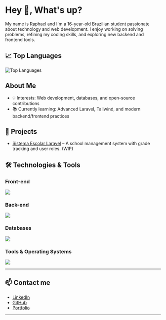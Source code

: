 # Hey 👋, What's up?

My name is Raphael and I'm a 16-year-old Brazilian student passionate about technology and web development. I enjoy working on solving problems, refining my coding skills, and exploring new backend and frontend tools.



## 📈 Top Languages

![Top Languages](https://github-readme-stats.vercel.app/api/top-langs/?username=Raphsss&layout=compact&theme=dark)

## About Me

- 💡 Interests: Web development, databases, and open-source contributions
- 📚 Currently learning: Advanced Laravel, Tailwind, and modern backend/frontend practices



## 💾 Projects

- [Sistema Escolar Laravel](https://github.com/Raphsss/Sistema-Escolar) – A school management system with grade tracking and user roles. (WIP)


## 🛠️ Technologies & Tools

### Front-end
[![](https://skillicons.dev/icons?i=html,css,js,tailwind)](https://skillicons.dev)

### Back-end
[![](https://skillicons.dev/icons?i=php,laravel)](https://skillicons.dev)

### Databases
[![](https://skillicons.dev/icons?i=mysql,mariadb)](https://skillicons.dev)

### Tools & Operating Systems
[![](https://skillicons.dev/icons?i=git,linux)](https://skillicons.dev)

---

## 📫 Contact me

- [LinkedIn](#)
- [GitHub](https://github.com/Raphsss)
- [Portfolio](#)

---

